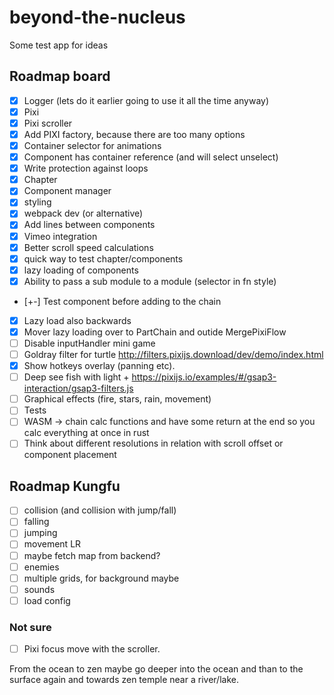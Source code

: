 # beyond-the-nucleus
Some test app for ideas

## Roadmap board
- [x] Logger (lets do it earlier going to use it all the time anyway) 
- [x] Pixi 
- [x] Pixi scroller
- [x] Add PIXI factory, because there are too many options
- [x] Container selector for animations 
- [x] Component has container reference (and will select unselect)
- [x] Write protection against loops 
- [x] Chapter 
- [x] Component manager
- [x] styling 
- [x] webpack dev (or alternative)
- [x] Add lines between components
- [x] Vimeo integration
- [x] Better scroll speed calculations 
- [x] quick way to test chapter/components
- [x] lazy loading of components 
- [x] Ability to pass a sub module to a module (selector in fn style)
- [+-] Test component before adding to the chain
- [x] Lazy load also backwards
- [x] Mover lazy loading over to PartChain and outide MergePixiFlow
- [ ] Disable inputHandler mini game
- [ ] Goldray filter for turtle http://filters.pixijs.download/dev/demo/index.html
- [x] Show hotkeys overlay (panning etc).
- [ ] Deep see fish with light + https://pixijs.io/examples/#/gsap3-interaction/gsap3-filters.js
- [ ] Graphical effects (fire, stars, rain, movement)
- [ ] Tests
- [ ] WASM -> chain calc functions and have some return at the end so you calc everything at once in rust
- [ ] Think about different resolutions in relation with scroll offset or component placement 

## Roadmap Kungfu
- [ ] collision (and collision with jump/fall)
- [ ] falling 
- [ ] jumping
- [ ] movement LR 
- [ ] maybe fetch map from backend?
- [ ] enemies
- [ ] multiple grids, for background maybe
- [ ] sounds
- [ ] load config

### Not sure
- [ ] Pixi focus move with the scroller. 

From the ocean to zen maybe go deeper into the ocean and than to the surface again and towards zen temple near a river/lake.
